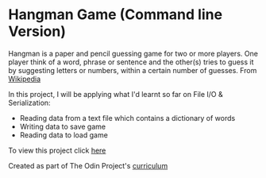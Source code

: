 # Hangman Game (Command line Version)

Hangman is a paper and pencil guessing game for two or more players. One player think of a word, phrase or sentence and the other(s) tries to guess it by suggesting letters or numbers, within a certain number of guesses. From [Wikipedia](https://en.wikipedia.org/wiki/Hangman_(game))

In this project, I will be applying what I'd learnt so far on File I/O & Serialization:

* Reading data from a text file which contains a dictionary of words
* Writing data to save game
* Reading data to load game

To view this project click [here](https://repl.it/@JoeDravarol/Hangman-Game)

Created as part of The Odin Project's [curriculum](https://www.theodinproject.com/courses/ruby-programming/lessons/file-i-o-and-serialization)